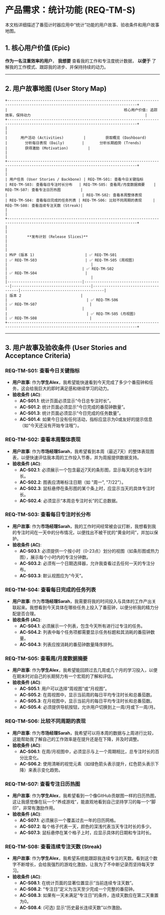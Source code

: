 # 产品需求：统计功能 (REQ-TM-S)

本文档详细描述了番茄计时器应用中“统计”功能的用户故事、验收条件和用户故事地图。

## 1. 核心用户价值 (Epic)

**作为一名注重效率的用户**，
**我想要** 查看我的工作和专注度统计数据，
**以便于** 了解我的工作模式、跟踪我的进步、并保持持续的动力。

---

## 2. 用户故事地图 (User Story Map)

```
+---------------------------------------------------------------------------------------------------------------------------------+
|                                                     核心用户价值: 追踪效率，保持动力                                                    |
+---------------------------------------------------------------------------------------------------------------------------------+
|                                                                                                                                 |
|      用户活动 (Activities)         |         获取概览 (Dashboard)         |        分析每日表现 (Daily)        |       分析长期趋势 (Trends)        |        获得激励 (Motivation)         |
|                                                                                                                                 |
+---------------------------------------------------------------------------------------------------------------------------------+
|                                                                                                                                 |
| 用户任务 (User Stories / Backbone) | REQ-TM-S01: 查看今日关键指标         | REQ-TM-S03: 查看每日专注时长分布   | REQ-TM-S05: 查看周/月度数据摘要    | REQ-TM-S07: 查看专注日历热图         |
|                                  | REQ-TM-S02: 查看本周整体表现         | REQ-TM-S04: 查看每日完成的任务列表 | REQ-TM-S06: 比较不同周期的表现     | REQ-TM-S08: 查看连续专注天数 (Streak)|
|                                                                                                                                 |
+---------------------------------------------------------------------------------------------------------------------------------+
|                                                                                                                                 |
|         **发布计划 (Release Slices)**                                                                                             |
|                                                                                                                                 |
| MVP (版本 1)                       | ✅ REQ-TM-S01                       | ✅ REQ-TM-S03                      | ✅ REQ-TM-S05 (周视图)             |                                      |
|                                  | ✅ REQ-TM-S02                       | ✅ REQ-TM-S04                      |                                  |                                      |
|----------------------------------|------------------------------------|------------------------------------|------------------------------------|--------------------------------------|
| 版本 2                           |                                    |                                    | ✅ REQ-TM-S06                      | ✅ REQ-TM-S07                        |
|                                  |                                    |                                    | ✅ REQ-TM-S05 (月视图)             | ✅ REQ-TM-S08                        |
+---------------------------------------------------------------------------------------------------------------------------------+
```

---

## 3. 用户故事及验收条件 (User Stories and Acceptance Criteria)

### REQ-TM-S01: 查看今日关键指标

- **用户故事**: 作为**学生Alex**，我希望能快速看到今天完成了多少个番茄钟和任务，这会给我巨大的即时满足感和继续学习的动力。
- **验收条件 (AC)**:
  - **AC-S01.1**: 统计页面必须显示“今日总专注时长”。
  - **AC-S01.2**: 统计页面必须显示“今日完成的番茄钟数量”。
  - **AC-S01.3**: 统计页面必须显示“今日完成的任务数量”。
  - **AC-S01.4**: 如果今日没有任何活动，指标应显示为0或友好的提示信息（如“今天还没有开始专注哦”）。

### REQ-TM-S02: 查看本周整体表现

- **用户故事**: 作为**市场经理Sarah**，我希望看到本周（最近7天）的整体表现图表，以便快速评估我本周的工作投入节奏，并为周报提供数据支持。
- **验收条件 (AC)**:
  - **AC-S02.1**: 必须展示一个包含最近7天的条形图，显示每天的总专注时长。
  - **AC-S02.2**: 图表应清晰标注日期（如 "周一", "7/22"）。
  - **AC-S02.3**: 鼠标悬停在条形图的某个条上时，应显示当天的具体专注时长。
  - **AC-S02.4**: 必须显示“本周总专注时长”的汇总数据。

### REQ-TM-S03: 查看每日专注时长分布

- **用户故事**: 作为**市场经理Sarah**，我的工作时间经常被会议打断，我想看到我的专注时间在一天中的分布情况，以便找出不被干扰的“黄金时间”，并加以保护。
- **验收条件 (AC)**:
  - **AC-S03.1**: 必须提供一个按小时（0-23点）划分的视图（如条形图或热力图），展示每个小时内的专注分钟数。
  - **AC-S03.2**: 必须有一个日期选择器，允许我查看过去任何一天的专注分布。
  - **AC-S03.3**: 默认视图应为“今天”。

### REQ-TM-S04: 查看每日完成的任务列表

- **用户故事**: 作为**市场经理Sarah**，我需要将我的时间投入与具体的工作产出关联起来。我想看到今天具体在哪些任务上投入了番茄钟，以便分析我的精力分配是否合理。
- **验收条件 (AC)**:
  - **AC-S04.1**: 必须展示一个列表，包含今天所有进行过专注的任务。
  - **AC-S04.2**: 列表中每个任务项都需要显示任务标题和其消耗的番茄钟数量。
  - **AC-S04.3**: 列表应按消耗的番茄钟数量降序排列。

### REQ-TM-S05: 查看周/月度数据摘要

- **用户故事**: 作为**学生Alex**，我希望能回顾过去几周或几个月的学习投入，以便在期末时对自己的长期努力有一个宏观的了解和评估。
- **验收条件 (AC)**:
  - **AC-S05.1**: 用户可以选择“周视图”或“月视图”。
  - **AC-S05.2**: 在周视图中，显示当前周的每日平均专注时长和总番茄数。
  - **AC-S05.3**: 在月视图中，显示当前月的每日平均专注时长和总番茄数。
  - **AC-S05.4**: 必须提供导航按钮，允许用户切换到上一周/月或下一周/月。

### REQ-TM-S06: 比较不同周期的表现

- **用户故事**: 作为**市场经理Sarah**，我希望可以将本周的数据与上周进行比较，这能帮助我了解自己的工作效率是在提升还是在下降，并及时调整。
- **验收条件 (AC)**:
  - **AC-S06.1**: 在周/月视图中，必须显示与上一个周期相比，总专注时长的百分比变化。
  - **AC-S06.2**: 使用清晰的视觉元素（如绿色箭头表示提升，红色箭头表示下降）来表示变化趋势。

### REQ-TM-S07: 查看专注日历热图

- **用户故事**: 作为**学生Alex**，我希望看到一个像GitHub贡献图一样的日历热图，这让我感觉像在玩一个“养成游戏”，能直观地看到自己坚持学习的每一个“脚印”，非常有激励作用。
- **验收条件 (AC)**:
  - **AC-S07.1**: 必须展示一个覆盖过去一年的日历网格。
  - **AC-S07.2**: 每个格子代表一天，颜色的深浅代表当天专注时长的多少。
  - **AC-S07.3**: 鼠标悬停在某个格子上时，应显示具体的日期和专注时长。

### REQ-TM-S08: 查看连续专注天数 (Streak)

- **用户故事**: 作为**学生Alex**，我希望系统能跟踪我连续专注的天数。看到这个数字不断增长，会给我强烈的游戏化激励，让我为了不中断记录而坚持每天学习。
- **验收条件 (AC)**:
  - **AC-S08.1**: 在统计页面的显著位置显示“当前连续专注天数”。
  - **AC-S08.2**: “专注日”定义为当天至少完成一个完整的番茄钟。
  - **AC-S08.3**: 如果有一天未满足“专注日”的条件，连续天数应在第二天重置为0。
  - **AC-S08.4**: (可选) 显示“历史最长连续天数”以作激励。
